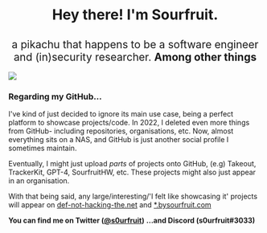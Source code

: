 <h1 align=center>Hey there! I'm Sourfruit.</h1>
<h2 style="font-weight: normal" align="center">a pikachu that happens to be a software engineer and (in)security researcher. <b>Among other things</b></h2>


![](https://komarev.com/ghpvc/?username=s0urfruit&label=Profile+views&style=flat-square)

<!---
#### I'm currently working on: 
- <a href='https://objectobject.co'>[object Object]</a> - an alternative to StackOverflow.
- <a href='https://gpt-4.co'>GPT-4</a> is basically a "dead" project (it was released to a limited amount of friends \[and some other places 😉], but is constantly used by me internally). In short, GPT-4 was GPT-3 but _good_, and one of my first projects made to compete with OpenAI. 
- <a href='https://bysourfruit.com'>bysourfruit</a> is a webpage made to allow the general public easy access to my projects.
- (no link) SourfruitHW - a set of hardware kits made to make building robots easier.
- bunch of other stuff
-->


### Regarding my GitHub... 
I've kind of just decided to ignore its main use case, being a perfect platform to showcase projects/code. In 2022, I deleted even more things from GitHub- including repositories, organisations, etc. Now, almost everything sits on a NAS, and GitHub is just another social profile I sometimes maintain. 

Eventually, I might just upload _parts_ of projects onto GitHub, (e.g) Takeout, TrackerKit, GPT-4, SourfruitHW, etc. These projects might also just appear in an organisation.

With that being said, any large/interesting/'I felt like showcasing it' projects will appear on [def-not-hacking-the.net](https://def-not-hacking-the.net) and [*.bysourfruit.com](https://bysourfruit.com)  

<b>You can find me on Twitter (<a href='https://twitter.com/s0urfruit'>@s0urfruit</a>)</b>
<b>...and Discord (s0urfruit#3033)</b>
<br>
